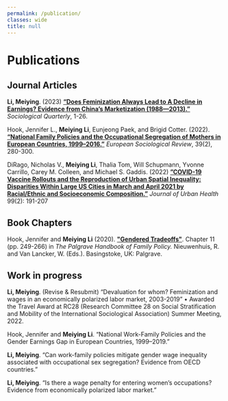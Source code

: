 ```yaml
---
permalink: /publication/
classes: wide
title: null
---
```


# Publications

## Journal Articles
**Li, Meiying**. (2023) [**“Does Feminization Always Lead to A Decline in Earnings? Evidence from China’s Marketization (1988—2013).”**](https://doi.org/10.1080/00380253.2023.2228366) *Sociological Quarterly*, 1-26.

Hook, Jennifer L., **Meiying Li**, Eunjeong Paek, and Brigid Cotter. (2022). [**“National Family Policies and the Occupational Segregation of Mothers in European Countries, 1999–2016.”**](https://doi.org/10.1093/esr/jcac046) *European Sociological Review*, 39(2), 280-300. 

DiRago, Nicholas V., **Meiying Li**, Thalia Tom, Will Schupmann, Yvonne Carrillo, Carey M. Colleen, and Michael S. Gaddis. (2022) [**”COVID-19 Vaccine Rollouts and the Reproduction of Urban Spatial Inequality: Disparities Within Large US Cities in March and April 2021 by Racial/Ethnic and Socioeconomic Composition.”**](https://link.springer.com/article/10.1007/s11524-021-00589-0) *Journal of Urban Health* 99(2): 191-207

## Book Chapters
Hook, Jennifer and **Meiying Li** (2020). [**"Gendered Tradeoffs"**](https://library.oapen.org/handle/20.500.12657/46123). Chapter 11 (pp. 249-266) in *The Palgrave Handbook of Family Policy.* Nieuwenhuis, R. and Van Lancker, W. (Eds.). Basingstoke, UK: Palgrave.

## Work in progress
**Li, Meiying**. (Revise & Resubmit) “Devaluation for whom? Feminization and wages in an economically polarized labor market, 2003-2019” 
•	Awarded the Travel Award at RC28 (Research Committee 28 on Social Stratification and Mobility of the International Sociological Association) Summer Meeting, 2022.  

Hook, Jennifer and **Meiying Li**. “National Work-Family Policies and the Gender Earnings Gap in European Countries, 1999–2019.”

**Li, Meiying**. “Can work-family policies mitigate gender wage inequality associated with occupational sex segregation? Evidence from OECD countries.”

**Li, Meiying**. “Is there a wage penalty for entering women’s occupations? Evidence from economically polarized labor market.” 


